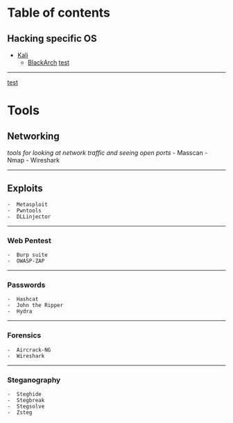 # Table of contents
## Hacking specific OS

-  [Kali](https://www.kali.org/)
    -  [BlackArch](https://blackarch.org)
    [test](www.google.com)

---
[test](www.google.com)
# Tools

## Networking
*tools for looking at network traffic and seeing open ports*
    -  Masscan
    -  Nmap
    -  Wireshark

---

## Exploits
    -  Metasploit
    -  Pwntools
    -  DLLinjector

---

### Web Pentest
    -  Burp suite
    -  OWASP-ZAP
---

### Passwords
    -  Hashcat
    -  John the Ripper
    -  Hydra

---

### Forensics
    -  Aircrack-NG
    -  Wireshark

---

### Steganography
    -  Steghide
    -  Stegbreak
    -  Stegsolve
    -  Zsteg


